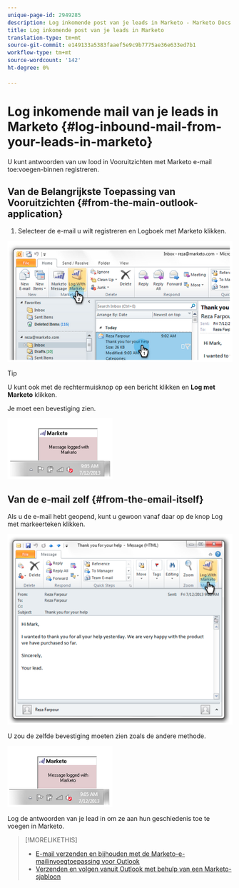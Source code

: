 ```yaml
---
unique-page-id: 2949285
description: Log inkomende post van je leads in Marketo - Marketo Docs - Productdocumentatie
title: Log inkomende post van je leads in Marketo
translation-type: tm+mt
source-git-commit: e149133a5383faaef5e9c9b7775ae36e633ed7b1
workflow-type: tm+mt
source-wordcount: '142'
ht-degree: 0%

---
```



# Log inkomende mail van je leads in Marketo {#log-inbound-mail-from-your-leads-in-marketo}

U kunt antwoorden van uw lood in Vooruitzichten met Marketo e-mail toe:voegen-binnen registreren.

## Van de Belangrijkste Toepassing van Vooruitzichten {#from-the-main-outlook-application}

1. Selecteer de e-mail u wilt registreren en Logboek met Marketo klikken.

![](assets/image2014-9-23-17-3a12-3a44.png)

>[!TIP]
>
>U kunt ook met de rechtermuisknop op een bericht klikken en **Log met Marketo** klikken.

Je moet een bevestiging zien.

![](assets/image2014-9-23-17-3a13-3a39.png)

## Van de e-mail zelf {#from-the-email-itself}

Als u de e-mail hebt geopend, kunt u gewoon vanaf daar op de knop Log met markeerteken klikken.

![](assets/image2014-9-23-17-3a14-3a14.png)

U zou de zelfde bevestiging moeten zien zoals de andere methode.

![](assets/image2014-9-23-17-3a14-3a29.png)

Log de antwoorden van je lead in om ze aan hun geschiedenis toe te voegen in Marketo.

>[!MORELIKETHIS]
>
>* [E-mail verzenden en bijhouden met de Marketo-e-mailinvoegtoepassing voor Outlook](../../../product-docs/marketo-sales-insight/msi-outlook-plugin/send-and-track-an-email-with-the-email-add-in-for-outlook.md)
>* [Verzenden en volgen vanuit Outlook met behulp van een Marketo-sjabloon](../../../product-docs/marketo-sales-insight/msi-outlook-plugin/send-and-track-from-outlook-using-a-marketo-template.md)

>



